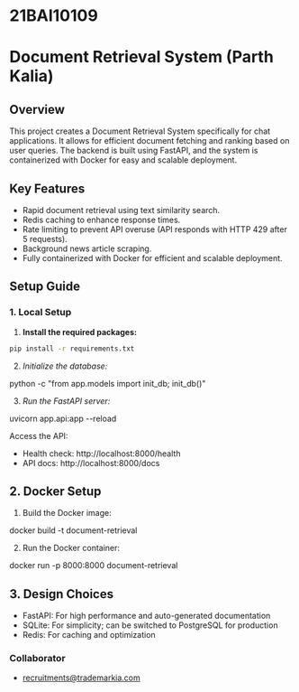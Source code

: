 # 21BAI10109
# Document Retrieval System (Parth Kalia)

## Overview

This project creates a Document Retrieval System specifically for chat applications. It allows for efficient document fetching and ranking based on user queries. The backend is built using FastAPI, and the system is containerized with Docker for easy and scalable deployment.

## Key Features

- Rapid document retrieval using text similarity search.
- Redis caching to enhance response times.
- Rate limiting to prevent API overuse (API responds with HTTP 429 after 5 requests).
- Background news article scraping.
- Fully containerized with Docker for efficient and scalable deployment.

## Setup Guide

### 1. Local Setup

1. **Install the required packages:**

```bash
pip install -r requirements.txt
```


2. *Initialize the database:*


python -c "from app.models import init_db; init_db()"


3. *Run the FastAPI server:*


uvicorn app.api:app --reload


Access the API:

- Health check: http://localhost:8000/health
- API docs: http://localhost:8000/docs

## 2. Docker Setup

1. Build the Docker image:


docker build -t document-retrieval


2. Run the Docker container:


docker run -p 8000:8000 document-retrieval


## 3. Design Choices

- FastAPI: For high performance and auto-generated documentation
- SQLite: For simplicity; can be switched to PostgreSQL for production
- Redis: For caching and optimization
### Collaborator
- recruitments@trademarkia.com
